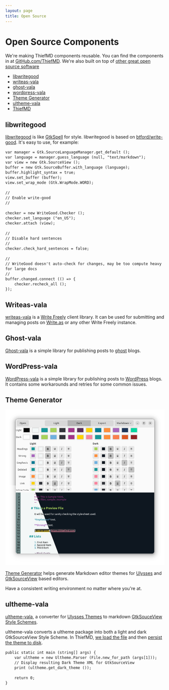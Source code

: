 ```yaml
---
layout: page
title: Open Source
---
```


# Open Source Components

We're making ThiefMD components reusable. You can find the components in at [GitHub.com/ThiefMD](https://github.com/thiefmd). We're also built on top of [other great open source software](/about/#credit)

- [libwritegood](#libwritegood)
- [writeas-vala](#writeas-vala)
- [ghost-vala](#ghost-vala)
- [wordpress-vala](#wordpress-vala)
- [Theme Generator](#theme-generator)
- [ultheme-vala](#ultheme-vala)
- [ThiefMD](https://github.com/kmwallio/ThiefMD)

## libwritegood

[libwritegood](https://writegood.thiefmd.com) is like [GtkSpell](http://gtkspell.sourceforge.net) for style. libwritegood is based on [btford/write-good](https://github.com/btford/write-good). It's easy to use, for example:

```vala
var manager = Gtk.SourceLanguageManager.get_default ();
var language = manager.guess_language (null, "text/markdown");
var view = new Gtk.SourceView ();
buffer = new Gtk.SourceBuffer.with_language (language);
buffer.highlight_syntax = true;
view.set_buffer (buffer);
view.set_wrap_mode (Gtk.WrapMode.WORD);

//
// Enable write-good
//

checker = new WriteGood.Checker ();
checker.set_language ("en_US");
checker.attach (view);

//
// Disable hard sentences
//
checker.check_hard_sentences = false;

//
// WriteGood doesn't auto-check for changes, may be too compute heavy for large docs
//
buffer.changed.connect (() => {
    checker.recheck_all ();
});
```

## Writeas-vala

[writeas-vala](https://github.com/ThiefMD/writeas-vala) is a [Write Freely](https://writefreely.org) client library. It can be used for submitting and managing posts on [Write.as](https://write.as) or any other Write Freely instance.

## Ghost-vala

[Ghost-vala](https://github.com/ThiefMD/ghost-vala) is a simple library for publishing posts to [ghost](https://ghost.org) blogs.

## WordPress-vala

[WordPress-vala](https://github.com/ThiefMD/wordpress-vala) is a simple library for publishing posts to [WordPress](https://wordpress.org) blogs. It contains some workarounds and retries for some common issues.

## Theme Generator

![](https://raw.githubusercontent.com/ThiefMD/theme-generator/master/theme-generator.png)

[Theme Generator](https://github.com/ThiefMD/theme-generator) helps generate Markdown editor themes for [Ulysses](https://ulysses.app) and [GtkSourceView](https://wiki.gnome.org/Projects/GtkSourceView) based editors.

Have a consistent writing environment no matter where you're at.

## ultheme-vala

[ultheme-vala](https://github.com/TwiRp/ultheme-vala), a converter for [Ulysses Themes](https://styles.ulysses.app/themes) to markdown [GtkSouceView Style Schemes](https://wiki.gnome.org/Projects/GtkSourceView/StyleSchemes).

ultheme-vala converts a ultheme package into both a light and dark GtkSourceView Style Scheme. In ThiefMD, [we load the file](https://github.com/kmwallio/ThiefMD/blob/master/src/Widgets/ThemeSelector.vala#L176) and then [persist the theme to disk](https://github.com/kmwallio/ThiefMD/blob/master/src/Widgets/ThemePreview.vala#L50).

```vala
public static int main (string[] args) {
    var ultheme = new Ultheme.Parser (File.new_for_path (args[1]));
    // Display resulting Dark Theme XML for GtkSourceView
    print (ultheme.get_dark_theme ());

    return 0;
}
```
